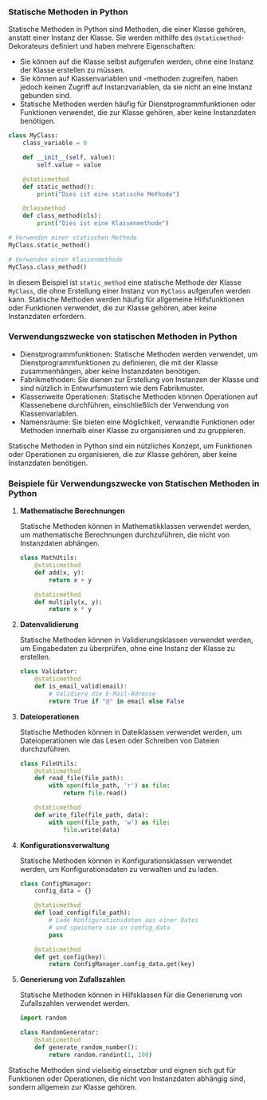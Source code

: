 ### Statische Methoden in Python

Statische Methoden in Python sind Methoden, die einer Klasse gehören, anstatt einer Instanz der Klasse. Sie werden mithilfe des `@staticmethod`-Dekorateurs definiert und haben mehrere Eigenschaften:

- Sie können auf die Klasse selbst aufgerufen werden, ohne eine Instanz der Klasse erstellen zu müssen.
- Sie können auf Klassenvariablen und -methoden zugreifen, haben jedoch keinen Zugriff auf Instanzvariablen, da sie nicht an eine Instanz gebunden sind.
- Statische Methoden werden häufig für Dienstprogrammfunktionen oder Funktionen verwendet, die zur Klasse gehören, aber keine Instanzdaten benötigen.

```python
class MyClass:
    class_variable = 0

    def __init__(self, value):
        self.value = value

    @staticmethod
    def static_method():
        print("Dies ist eine statische Methode")

    @classmethod
    def class_method(cls):
        print("Dies ist eine Klassenmethode")

# Verwenden einer statischen Methode
MyClass.static_method()

# Verwenden einer Klassenmethode
MyClass.class_method()
```

In diesem Beispiel ist `static_method` eine statische Methode der Klasse `MyClass`, die ohne Erstellung einer Instanz von `MyClass` aufgerufen werden kann. Statische Methoden werden häufig für allgemeine Hilfsfunktionen oder Funktionen verwendet, die zur Klasse gehören, aber keine Instanzdaten erfordern.

### Verwendungszwecke von statischen Methoden in Python

- Dienstprogrammfunktionen: Statische Methoden werden verwendet, um Dienstprogrammfunktionen zu definieren, die mit der Klasse zusammenhängen, aber keine Instanzdaten benötigen.
- Fabrikmethoden: Sie dienen zur Erstellung von Instanzen der Klasse und sind nützlich in Entwurfsmustern wie dem Fabrikmuster.
- Klassenweite Operationen: Statische Methoden können Operationen auf Klassenebene durchführen, einschließlich der Verwendung von Klassenvariablen.
- Namensräume: Sie bieten eine Möglichkeit, verwandte Funktionen oder Methoden innerhalb einer Klasse zu organisieren und zu gruppieren.

Statische Methoden in Python sind ein nützliches Konzept, um Funktionen oder Operationen zu organisieren, die zur Klasse gehören, aber keine Instanzdaten benötigen.

### Beispiele für Verwendungszwecke von Statischen Methoden in Python

1. **Mathematische Berechnungen**

   Statische Methoden können in Mathematikklassen verwendet werden, um mathematische Berechnungen durchzuführen, die nicht von Instanzdaten abhängen.

   ```python
   class MathUtils:
       @staticmethod
       def add(x, y):
           return x + y

       @staticmethod
       def multiply(x, y):
           return x * y
   ```

2. **Datenvalidierung**

   Statische Methoden können in Validierungsklassen verwendet werden, um Eingabedaten zu überprüfen, ohne eine Instanz der Klasse zu erstellen.

   ```python
   class Validator:
       @staticmethod
       def is_email_valid(email):
           # Validiere die E-Mail-Adresse
           return True if "@" in email else False
   ```

3. **Dateioperationen**

   Statische Methoden können in Dateiklassen verwendet werden, um Dateioperationen wie das Lesen oder Schreiben von Dateien durchzuführen.

   ```python
   class FileUtils:
       @staticmethod
       def read_file(file_path):
           with open(file_path, 'r') as file:
               return file.read()

       @staticmethod
       def write_file(file_path, data):
           with open(file_path, 'w') as file:
               file.write(data)
   ```

4. **Konfigurationsverwaltung**

   Statische Methoden können in Konfigurationsklassen verwendet werden, um Konfigurationsdaten zu verwalten und zu laden.

   ```python
   class ConfigManager:
       config_data = {}

       @staticmethod
       def load_config(file_path):
           # Lade Konfigurationsdaten aus einer Datei
           # und speichere sie in config_data
           pass

       @staticmethod
       def get_config(key):
           return ConfigManager.config_data.get(key)
   ```

5. **Generierung von Zufallszahlen**

   Statische Methoden können in Hilfsklassen für die Generierung von Zufallszahlen verwendet werden.

   ```python
   import random

   class RandomGenerator:
       @staticmethod
       def generate_random_number():
           return random.randint(1, 100)
   ```

Statische Methoden sind vielseitig einsetzbar und eignen sich gut für Funktionen oder Operationen, die nicht von Instanzdaten abhängig sind, sondern allgemein zur Klasse gehören.
